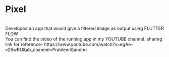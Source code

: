 # Pixel
<br>
Developed an app that would give a filtered image as output using FLUTTER FLOW
<br>
You can find the video of the running app in my YOUTUBE channel. sharing link for reference- https://www.youtube.com/watch?v=egAo-v26wRU&ab_channel=PrableenSandhu
